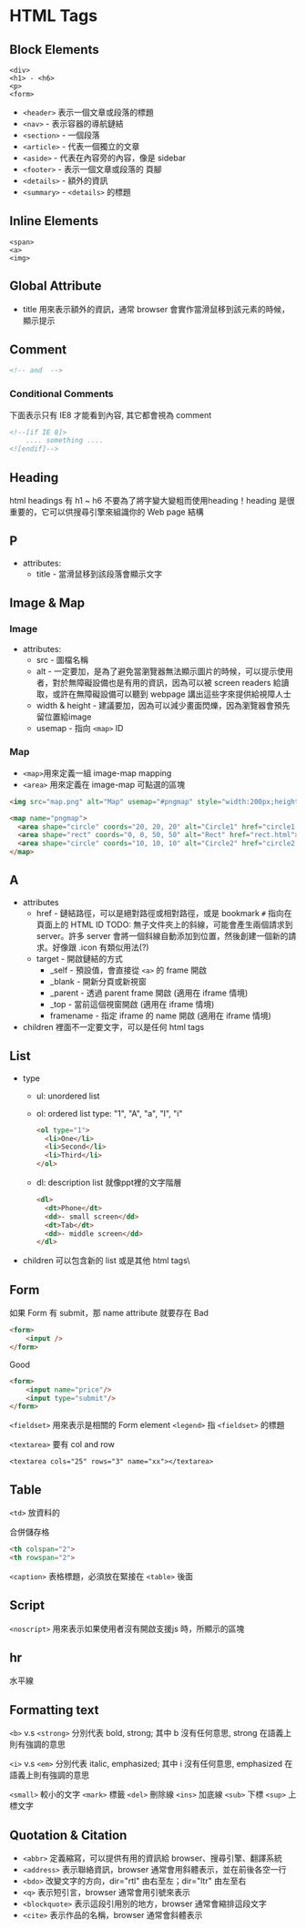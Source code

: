 # HTML Tags

## Block Elements
```
<div>
<h1> - <h6>
<p>
<form>
```

*   `<header>` 表示一個文章或段落的標題 
*   `<nav>` - 表示容器的導航鏈結
*   `<section>` - 一個段落
*   `<article>` - 代表一個獨立的文章
*   `<aside>` - 代表在內容旁的內容，像是 sidebar
*   `<footer>` - 表示一個文章或段落的 頁腳
*   `<details>` - 額外的資訊
*   `<summary>` - `<details>` 的標題

## Inline Elements
```
<span>
<a>
<img>
```

## Global Attribute
*   title 用來表示額外的資訊，通常 browser 會實作當滑鼠移到該元素的時候，顯示提示

## Comment
```html
<!-- and  -->
```
    
### Conditional Comments
下面表示只有 IE8 才能看到內容, 其它都會視為 comment
```html
<!--[if IE 8]>
    .... something ....
<![endif]-->
```

## Heading
html headings 有 h1 ~ h6
不要為了將字變大變粗而使用heading！heading 是很重要的，它可以供搜尋引擎來組識你的 Web page 結構

## P
*   attributes: 
    *   title - 當滑鼠移到該段落會顯示文字

## Image & Map
### Image
*   attributes: 
    *   src - 圖檔名稱
    *   alt - 一定要加，是為了避免當瀏覽器無法顯示圖片的時候，可以提示使用者，對於無障礙設備也是有用的資訊，因為可以被 screen readers 給讀取，或許在無障礙設備可以聽到 webpage 講出這些字來提供給視障人士
    *   width & height - 建議要加，因為可以減少畫面閃爍，因為瀏覽器會預先留位置給image
    *   usemap - 指向 `<map>` ID
    
### Map
*   `<map>`用來定義一組 image-map mapping
*   `<area>` 用來定義在 image-map 可點選的區塊

```html
<img src="map.png" alt="Map" usemap="#pngmap" style="width:200px;height:100px;">

<map name="pngmap">
  <area shape="circle" coords="20, 20, 20" alt="Circle1" href="circle1.html">
  <area shape="rect" coords="0, 0, 50, 50" alt="Rect" href="rect.html">
  <area shape="circle" coords="10, 10, 10" alt="Circle2" href="circle2.html">
</map>
```

## A
*   attributes
    *   href - 鏈結路徑，可以是絕對路徑或相對路徑，或是 bookmark `#` 指向在頁面上的 HTML ID 
        TODO: 無子文件夾上的斜線，可能會產生兩個請求到 server。許多 server 會將一個斜線自動添加到位置，然後創建一個新的請求。好像跟 .icon 有類似用法(?)
    *   target - 開啟鏈結的方式
        *   _self - 預設值，會直接從 `<a>` 的 frame 開啟  
        *   _blank - 開新分頁或新視窗
        *   _parent - 透過 parent frame 開啟 (適用在 iframe 情境)
        *   _top - 當前這個視窗開啟 (適用在 iframe 情境)
        *   framename - 指定 iframe 的 name 開啟 (適用在 iframe 情境)
*   children
    裡面不一定要文字，可以是任何 html tags

## List
*   type
    *   ul: unordered list
    *   ol: ordered list
        type: "1", "A", "a", "I",  "i"
        ```html
        <ol type="1">
          <li>One</li>
          <li>Second</li>
          <li>Third</li>
        </ol>
        ```

    *   dl: description list   就像ppt裡的文字階層
        ```html
        <dl>
          <dt>Phone</dt>
          <dd>- small screen</dd>
          <dt>Tab</dt>
          <dd>- middle screen</dd>
        </dl>
        ```

*   children
    可以包含新的 list 或是其他 html tags\

## Form
如果 Form 有 submit，那 name attribute 就要存在
Bad
```html
<form>
    <input />
</form>
```

Good
```html
<form>
    <input name="price"/>
    <input type="submit"/>
</form>
```
`<fieldset>` 用來表示是相關的 Form element
`<legend>` 指 `<fieldset>` 的標題

`<textarea>` 要有 col and row
```
<textarea cols="25" rows="3" name="xx"></textarea>
```

## Table
`<td>` 放資料的

合併儲存格
```html
<th colspan="2">
<th rowspan="2">
```

`<caption>` 表格標題，必須放在緊接在 `<table>` 後面


## Script
`<noscript>` 用來表示如果使用者沒有開啟支援js 時，所顯示的區塊


## hr
水平線


##  Formatting text
`<b>` v.s `<strong>`
分別代表 bold, strong; 其中 b 沒有任何意思, strong 在語義上則有強調的意思

`<i>` v.s `<em>`
分別代表 italic, emphasized; 其中 i 沒有任何意思, emphasized 在語義上則有強調的意思

`<small>` 較小的文字
`<mark>` 標籤
`<del>` 刪除線
`<ins>` 加底線
`<sub>` 下標
`<sup>` 上標文字

## Quotation & Citation
*   `<abbr>` 定義縮寫，可以提供有用的資訊給 browser、搜尋引擎、翻譯系統
*   `<address>` 表示聯絡資訊，browser 通常會用斜體表示，並在前後各空一行
*   `<bdo>`  改變文字的方向，dir="rtl" 由右至左；dir="ltr" 由左至右
*   `<q>` 表示短引言，browser 通常會用引號來表示
*   `<blockquote>` 表示這段引用別的地方，browser 通常會縮排這段文字
*   `<cite>` 表示作品的名稱，browser 通常會斜體表示
